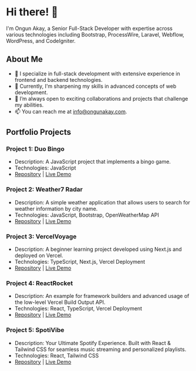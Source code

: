# Hi there! 👋

I'm Ongun Akay, a Senior Full-Stack Developer with expertise across various technologies including Bootstrap, ProcessWire, Laravel, Webflow, WordPress, and CodeIgniter.

## About Me

- 👀 I specialize in full-stack development with extensive experience in frontend and backend technologies.
- 🌱 Currently, I'm sharpening my skills in advanced concepts of web development.
- 💞️ I’m always open to exciting collaborations and projects that challenge my abilities.
- 📫 You can reach me at [info@ongunakay.com](mailto:info@ongunakay.com).

## Portfolio Projects

### Project 1: Duo Bingo
- Description: A JavaScript project that implements a bingo game.
- Technologies: JavaScript
- [Repository](https://github.com/ongunakaycom/duo-bingo) | [Live Demo](https://duo-bingo.vercel.app)

### Project 2: Weather7 Radar
- Description: A simple weather application that allows users to search for weather information by city name.
- Technologies: JavaScript, Bootstrap, OpenWeatherMap API
- [Repository](https://github.com/ongunakaycom/Weather7-Radar) | [Live Demo](https://ongunakaycom.github.io/Weather7-Radar/)

### Project 3: VercelVoyage
- Description: A beginner learning project developed using Next.js and deployed on Vercel.
- Technologies: TypeScript, Next.js, Vercel Deployment
- [Repository](link) | [Live Demo](link)

### Project 4: ReactRocket
- Description: An example for framework builders and advanced usage of the low-level Vercel Build Output API.
- Technologies: React, TypeScript, Vercel Deployment
- [Repository](link) | [Live Demo](link)

### Project 5: SpotiVibe
- Description: Your Ultimate Spotify Experience. Built with React & Tailwind CSS for seamless music streaming and personalized playlists.
- Technologies: React, Tailwind CSS
- [Repository](link) | [Live Demo](link)

